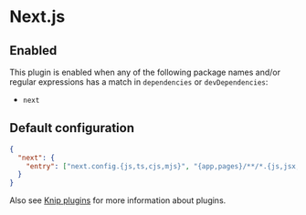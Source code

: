 # Next.js

## Enabled

This plugin is enabled when any of the following package names and/or regular expressions has a match in `dependencies`
or `devDependencies`:

- `next`

## Default configuration

```json
{
  "next": {
    "entry": ["next.config.{js,ts,cjs,mjs}", "{app,pages}/**/*.{js,jsx,ts,tsx}", "src/{app,pages}/**/*.{js,jsx,ts,tsx}"]
  }
}
```

Also see [Knip plugins][1] for more information about plugins.

[1]: https://github.com/webpro/knip/blob/main/README.md#plugins
